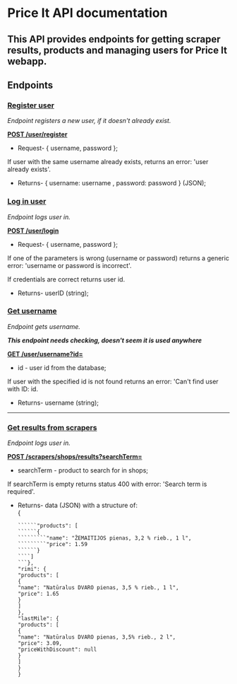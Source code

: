 # Price It API documentation

## This API provides endpoints for getting scraper results, products and managing users for Price It webapp.

## Endpoints

### <ins>Register user</ins>

_Endpoint registers a new user, if it doesn't already exist._

**<ins>POST /user/register</ins>**

- Request- { username, password };

If user with the same username already exists, returns an error:
'user already exists'.

- Returns- { username: username , password: password } (JSON);

### <ins>Log in user</ins>

_Endpoint logs user in._

**<ins>POST /user/login</ins>**

- Request- { username, password };

If one of the parameters is wrong (username or password) returns a generic error: 'username or password is incorrect'.

If credentials are correct returns user id.

- Returns- userID (string);

### <ins>Get username</ins>

_Endpoint gets username._<br>

**_This endpoint needs checking, doesn't seem it is used anywhere_**

**<ins>GET /user/username?id=</ins>**

- id - user id from the database;

If user with the specified id is not found returns an error: 'Can't find user with ID: id.

- Returns- username (string);

---

### <ins>Get results from scrapers</ins>

_Endpoint logs user in._

**<ins>POST /scrapers/shops/results?searchTerm=</ins>**

- searchTerm - product to search for in shops;

If searchTerm is empty returns status 400 with error: 'Search term is required'.

- Returns- data (JSON) with a structure of:<br>
  {
  ``````````"barbora": {
  ``````"products": [
  ``````{
  `````````"name": "ŽEMAITIJOS pienas, 3,2 % rieb., 1 l",
  `````````"price": 1.59
  ``````}
  ````]
  ```},
  "rimi": {
  "products": [
  {
  "name": "Natūralus DVARO pienas, 3,5 % rieb., 1 l",
  "price": 1.65
  }
  ]
  },
  "lastMile": {
  "products": [
  {
  "name": "Natūralus DVARO pienas, 3,5% rieb., 2 l",
  "price": 3.09,
  "priceWithDiscount": null
  }
  ]
  }
  }
  ``````````
